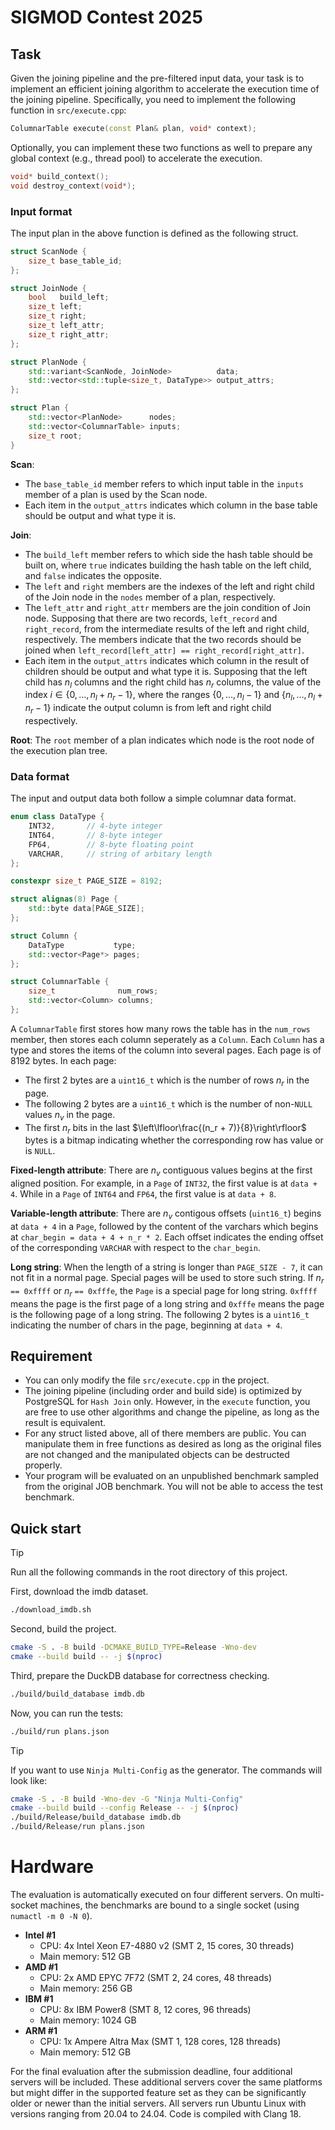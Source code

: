 # SIGMOD Contest 2025

## Task

Given the joining pipeline and the pre-filtered input data, your task is to implement an efficient joining algorithm to accelerate the execution time of the joining pipeline. Specifically, you need to implement the following function in `src/execute.cpp`:

```C++
ColumnarTable execute(const Plan& plan, void* context);
```

Optionally, you can implement these two functions as well to prepare any global context (e.g., thread pool) to accelerate the execution.

```C++
void* build_context();
void destroy_context(void*);
```

### Input format

The input plan in the above function is defined as the following struct.

```C++
struct ScanNode {
    size_t base_table_id;
};

struct JoinNode {
    bool   build_left;
    size_t left;
    size_t right;
    size_t left_attr;
    size_t right_attr;
};

struct PlanNode {
    std::variant<ScanNode, JoinNode>          data;
    std::vector<std::tuple<size_t, DataType>> output_attrs;
};

struct Plan {
    std::vector<PlanNode>      nodes;
    std::vector<ColumnarTable> inputs;
    size_t root;
}
```

**Scan**:
- The `base_table_id` member refers to which input table in the `inputs` member of a plan is used by the Scan node.
- Each item in the `output_attrs` indicates which column in the base table should be output and what type it is.

**Join**:
- The `build_left` member refers to which side the hash table should be built on, where `true` indicates building the hash table on the left child, and `false` indicates the opposite.
- The `left` and `right` members are the indexes of the left and right child of the Join node in the `nodes` member of a plan, respectively.
- The `left_attr` and `right_attr` members are the join condition of Join node. Supposing that there are two records, `left_record` and `right_record`, from the intermediate results of the left and right child, respectively. The members indicate that the two records should be joined when `left_record[left_attr] == right_record[right_attr]`.
- Each item in the `output_attrs` indicates which column in the result of children should be output and what type it is. Supposing that the left child has $n_l$ columns and the right child has $n_r$ columns, the value of the index $i \in \{0, \dots, n_l + n_r - 1\}$, where the ranges $\{0, \dots, n_l - 1\}$ and $\{n_l, \dots, n_l + n_r - 1\}$ indicate the output column is from left and right child respectively.

**Root**: The `root` member of a plan indicates which node is the root node of the execution plan tree.

### Data format

The input and output data both follow a simple columnar data format.

```C++
enum class DataType {
    INT32,       // 4-byte integer
    INT64,       // 8-byte integer
    FP64,        // 8-byte floating point
    VARCHAR,     // string of arbitary length
};

constexpr size_t PAGE_SIZE = 8192;

struct alignas(8) Page {
    std::byte data[PAGE_SIZE];
};

struct Column {
    DataType           type;
    std::vector<Page*> pages;
};

struct ColumnarTable {
    size_t              num_rows;
    std::vector<Column> columns;
};
```

A `ColumnarTable` first stores how many rows the table has in the `num_rows` member, then stores each column seperately as a `Column`. Each `Column` has a type and stores the items of the column into several pages. Each page is of 8192 bytes. In each page:

- The first 2 bytes are a `uint16_t` which is the number of rows $n_r$ in the page.
- The following 2 bytes are a `uint16_t` which is the number of non-`NULL` values $n_v$ in the page.
- The first $n_r$ bits in the last $\left\lfloor\frac{(n_r + 7)}{8}\right\rfloor$ bytes is a bitmap indicating whether the corresponding row has value or is `NULL`.

**Fixed-length attribute**: There are $n_v$ contiguous values begins at the first aligned position. For example, in a `Page` of `INT32`, the first value is at `data + 4`. While in a `Page` of `INT64` and `FP64`, the first value is at `data + 8`.

**Variable-length attribute**: There are $n_v$ contigous offsets (`uint16_t`) begins at `data + 4` in a `Page`, followed by the content of the varchars which begins at `char_begin = data + 4 + n_r * 2`. Each offset indicates the ending offset of the corresponding `VARCHAR` with respect to the `char_begin`.

**Long string**: When the length of a string is longer than `PAGE_SIZE - 7`, it can not fit in a normal page. Special pages will be used to store such string. If $n_r$ `== 0xffff` or $n_r$ `== 0xfffe`, the `Page` is a special page for long string. `0xffff` means the page is the first page of a long string and `0xfffe` means the page is the following page of a long string. The following 2 bytes is a `uint16_t` indicating the number of chars in the page, beginning at `data + 4`.

## Requirement

- You can only modify the file `src/execute.cpp` in the project.
- The joining pipeline (including order and build side) is optimized by PostgreSQL for `Hash Join` only. However, in the `execute` function, you are free to use other algorithms and change the pipeline, as long as the result is equivalent.
- For any struct listed above, all of there members are public. You can manipulate them in free functions as desired as long as the original files are not changed and the manipulated objects can be destructed properly.
- Your program will be evaluated on an unpublished benchmark sampled from the original JOB benchmark. You will not be able to access the test benchmark.

## Quick start

> [!TIP]
> Run all the following commands in the root directory of this project.

First, download the imdb dataset.

```bash
./download_imdb.sh
```

Second, build the project.

```bash
cmake -S . -B build -DCMAKE_BUILD_TYPE=Release -Wno-dev
cmake --build build -- -j $(nproc)
```

Third, prepare the DuckDB database for correctness checking.

```bash
./build/build_database imdb.db
```

Now, you can run the tests:
```bash
./build/run plans.json
```
> [!TIP]
> If you want to use `Ninja Multi-Config` as the generator. The commands will look like:
> 
>```bash
> cmake -S . -B build -Wno-dev -G "Ninja Multi-Config"
> cmake --build build --config Release -- -j $(nproc)
> ./build/Release/build_database imdb.db
> ./build/Release/run plans.json
> ```

# Hardware

The evaluation is automatically executed on four different servers. On multi-socket machines, the benchmarks are bound to a single socket (using `numactl -m 0 -N 0`).

 * **Intel #1**
    * CPU: 4x Intel Xeon E7-4880 v2 (SMT 2, 15 cores, 30 threads)
    * Main memory: 512 GB
 * **AMD #1**
    * CPU: 2x AMD EPYC 7F72 (SMT 2, 24 cores, 48 threads)
    * Main memory: 256 GB
 * **IBM #1**
    * CPU: 8x IBM Power8 (SMT 8, 12 cores, 96 threads)
    * Main memory: 1024 GB
 * **ARM #1**
    * CPU: 1x Ampere Altra Max (SMT 1, 128 cores, 128 threads)
    * Main memory: 512 GB


For the final evaluation after the submission deadline, four additional servers will be included. These additional servers cover the same platforms but might differ in the supported feature set as they can be significantly older or newer than the initial servers. All servers run Ubuntu Linux with versions ranging from 20.04 to 24.04. Code is compiled with Clang 18.
